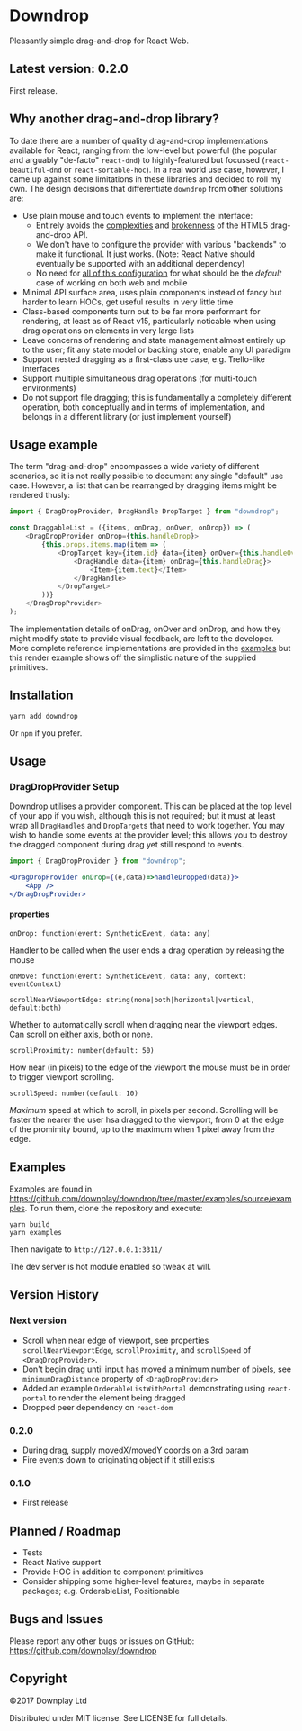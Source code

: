 # Downdrop

Pleasantly simple drag-and-drop for React Web.

## Latest version: 0.2.0

First release.

## Why another drag-and-drop library?

To date there are a number of quality drag-and-drop implementations available for React, ranging from the low-level but powerful (the popular and arguably "de-facto" `react-dnd`) to highly-featured but focussed (`react-beautiful-dnd` or `react-sortable-hoc`). In a real world use case, however, I came up against some limitations in these libraries and decided to roll my own. The design decisions that differentiate `downdrop` from other solutions are:

* Use plain mouse and touch events to implement the interface:
  - Entirely avoids the [complexities](http://mereskin.github.io/dnd/) and [brokenness](https://stackoverflow.com/questions/14203734/dragend-dragenter-and-dragleave-firing-off-immediately-when-i-drag) of the HTML5 drag-and-drop API.
  - We don't have to configure the provider with various "backends" to make it functional. It just works. (Note: React Native should eventually be supported with an additional dependency)
  - No need for [all of this configuration](https://github.com/yahoo/react-dnd-touch-backend/issues/7) for what should be the *default* case of working on both web and mobile
* Minimal API surface area, uses plain components instead of fancy but harder to learn HOCs, get useful results in very little time
* Class-based components turn out to be far more performant for rendering, at least as of React v15, particularly noticable when using drag operations on elements in very large lists
* Leave concerns of rendering and state management almost entirely up to the user; fit any state model or backing store, enable any UI paradigm
* Support nested dragging as a first-class use case, e.g. Trello-like interfaces
* Support multiple simultaneous drag operations (for multi-touch environments)
* Do not support file dragging; this is fundamentally a completely different operation, both conceptually and in terms of implementation, and belongs in a different library (or just implement yourself)

## Usage example

The term "drag-and-drop" encompasses a wide variety of different scenarios, so it is not really possible to document any single "default" use case. However, a list that can be rearranged by dragging items might be rendered thusly:

```javascript
import { DragDropProvider, DragHandle DropTarget } from "downdrop";

const DraggableList = ({items, onDrag, onOver, onDrop}) => (
    <DragDropProvider onDrop={this.handleDrop}>
        {this.props.items.map(item => (
            <DropTarget key={item.id} data={item} onOver={this.handleOver}>
                <DragHandle data={item} onDrag={this.handleDrag}>
                    <Item>{item.text}</Item>
                </DragHandle>
            </DropTarget>
        ))}
    </DragDropProvider>
);
```

The implementation details of onDrag, onOver and onDrop, and how they might modify state to provide visual feedback, are left to the developer. More complete reference implementations are provided in the [examples](https://github.com/downplay/downdrop/tree/master/examples/source/examples) but this render example shows off the simplistic nature of the supplied primitives.

## Installation

```
yarn add downdrop
```

Or `npm` if you prefer.

## Usage

### DragDropProvider Setup

Downdrop utilises a provider component. This can be placed at the top level of your app if you wish, although this is not required; but it must at least wrap all `DragHandle`s and `DropTarget`s that need to work together. You may wish to handle some events at the provider level; this allows you to destroy the dragged component during drag yet still respond to events.

```jsx
import { DragDropProvider } from "downdrop";

<DragDropProvider onDrop={(e,data)=>handleDropped(data)}>
    <App />
</DragDropProvider>
```

#### properties

`onDrop: function(event: SyntheticEvent, data: any)`

Handler to be called when the user ends a drag operation by releasing the mouse

`onMove: function(event: SyntheticEvent, data: any, context: eventContext)`

`scrollNearViewportEdge: string(none|both|horizontal|vertical, default:both)`

Whether to automatically scroll when dragging near the viewport edges. Can scroll on either axis, both or none.

`scrollProximity: number(default: 50)`

How near (in pixels) to the edge of the viewport the mouse must be in order to trigger viewport scrolling.

`scrollSpeed: number(default: 10)`

*Maximum* speed at which to scroll, in pixels per second. Scrolling will be faster the nearer the user hsa dragged to the viewport, from 0 at the edge of the promimity bound, up to the maximum when 1 pixel away from the edge.

## Examples

Examples are found in https://github.com/downplay/downdrop/tree/master/examples/source/examples. To run them, clone the repository and execute:

```
yarn build
yarn examples
```

Then navigate to `http://127.0.0.1:3311/`

The dev server is hot module enabled so tweak at will.

## Version History

### Next version

* Scroll when near edge of viewport, see properties `scrollNearViewportEdge`, `scrollProximity`, and `scrollSpeed` of `<DragDropProvider>`.
* Don't begin drag until input has moved a minimum number of pixels, see `minimumDragDistance` property of `<DragDropProvider>`
* Added an example `OrderableListWithPortal` demonstrating using `react-portal` to render the element being dragged
* Dropped peer dependency on `react-dom`

### 0.2.0

* During drag, supply movedX/movedY coords on a 3rd param
* Fire events down to originating object if it still exists

### 0.1.0

* First release

## Planned / Roadmap

* Tests
* React Native support
* Provide HOC in addition to component primitives 
* Consider shipping some higher-level features, maybe in separate packages; e.g. OrderableList, Positionable

## Bugs and Issues

Please report any other bugs or issues on GitHub: https://github.com/downplay/downdrop

## Copyright

&copy;2017 Downplay Ltd

Distributed under MIT license. See LICENSE for full details.
